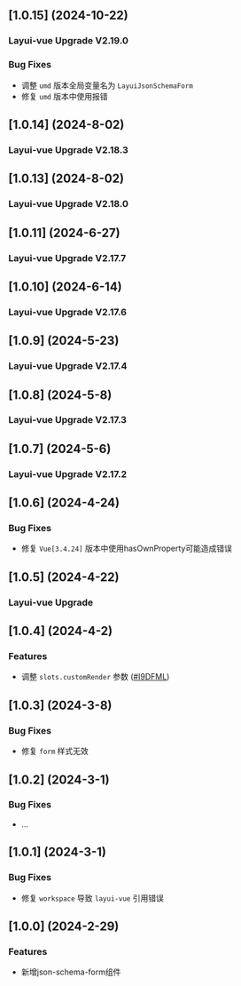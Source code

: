 ## [1.0.15] (2024-10-22)

### Layui-vue Upgrade V2.19.0

### Bug Fixes
* 调整 `umd` 版本全局变量名为 `LayuiJsonSchemaForm`
* 修复 `umd` 版本中使用报错

## [1.0.14] (2024-8-02)

### Layui-vue Upgrade V2.18.3

## [1.0.13] (2024-8-02)

### Layui-vue Upgrade V2.18.0

## [1.0.11] (2024-6-27)

### Layui-vue Upgrade V2.17.7

## [1.0.10] (2024-6-14)

### Layui-vue Upgrade V2.17.6

## [1.0.9] (2024-5-23)

### Layui-vue Upgrade V2.17.4

## [1.0.8] (2024-5-8)

### Layui-vue Upgrade V2.17.3

## [1.0.7] (2024-5-6)

### Layui-vue Upgrade V2.17.2

## [1.0.6] (2024-4-24)

### Bug Fixes
* 修复 `Vue[3.4.24]` 版本中使用hasOwnProperty可能造成错误

## [1.0.5] (2024-4-22)

### Layui-vue Upgrade

## [1.0.4] (2024-4-2)

### Features
* 调整 `slots.customRender` 参数 ([#I9DFML](https://gitee.com/layui-vue/layui-vue/issues/I9DFML#note_26279350_link))

## [1.0.3] (2024-3-8)

### Bug Fixes
* 修复 `form` 样式无效

## [1.0.2] (2024-3-1)

### Bug Fixes
* ...

## [1.0.1] (2024-3-1)

### Bug Fixes
* 修复 `workspace` 导致 `layui-vue` 引用错误

## [1.0.0] (2024-2-29)

### Features
* 新增json-schema-form组件
